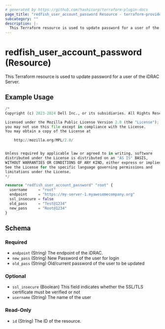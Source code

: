 ```yaml
---
# generated by https://github.com/hashicorp/terraform-plugin-docs
page_title: "redfish_user_account_password Resource - terraform-provider-redfish"
subcategory: ""
description: |-
  This Terraform resource is used to update password for a user of the iDRAC Server.
---
```


# redfish_user_account_password (Resource)

This Terraform resource is used to update password for a user of the iDRAC Server.

## Example Usage

```terraform
/*
Copyright (c) 2023-2024 Dell Inc., or its subsidiaries. All Rights Reserved.

Licensed under the Mozilla Public License Version 2.0 (the "License");
you may not use this file except in compliance with the License.
You may obtain a copy of the License at

    http://mozilla.org/MPL/2.0/


Unless required by applicable law or agreed to in writing, software
distributed under the License is distributed on an "AS IS" BASIS,
WITHOUT WARRANTIES OR CONDITIONS OF ANY KIND, either express or implied.
See the License for the specific language governing permissions and
limitations under the License.
*/

resource "redfish_user_account_password" "root" {
  username     = "root"
  endpoint     = "https://my-server-1.myawesomecompany.org"
  ssl_insecure = false
  old_pass     = "Test@1234"
  new_pass     = "Root@1234"
}
```

<!-- schema generated by tfplugindocs -->
## Schema

### Required

- `endpoint` (String) The endpoint of the iDRAC.
- `new_pass` (String) New Password of the user for login
- `old_pass` (String) Old/current password of the user to be updated

### Optional

- `ssl_insecure` (Boolean) This field indicates whether the SSL/TLS certificate must be verified or not
- `username` (String) The name of the user

### Read-Only

- `id` (String) The ID of the resource.
